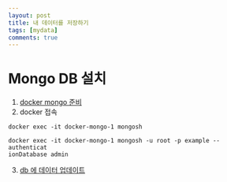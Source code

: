 ```yaml
---
layout: post
title: 내 데이터를 저장하기
tags: [mydata]
comments: true
---
```


# Mongo DB 설치

1. [docker mongo 준비](https://sparkbyexamples.com/mongodb/run-mongodb-in-docker-container/)
2. docker 접속
```
docker exec -it docker-mongo-1 mongosh
```
```
docker exec -it docker-mongo-1 mongosh -u root -p example --authenticat
ionDatabase admin
```
3. [db 에 데이터 업데이트](https://sparkbyexamples.com/mongodb/basic-commands-of-mongodb/)
